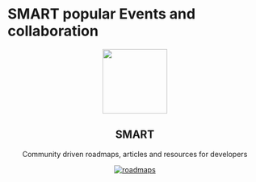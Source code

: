 # SMART popular Events and collaboration
<p align="center">
  <img src="https://scontent.fcai21-4.fna.fbcdn.net/v/t1.6435-9/s960x960/77059367_689540794786802_4581201306928021504_n.jpg?_nc_cat=109&ccb=1-5&_nc_sid=e3f864&_nc_ohc=IH76BJBaS0kAX8kW_NB&_nc_ht=scontent.fcai21-4.fna&oh=00_AT_72VqYlUrFUMVzVhuDtFm1c1XjUmQ-q8raHPWh6GYfTw&oe=61E6EA7E" height="128">
  <h2 align="center">SMART</h2>
  <p align="center">Community driven roadmaps, articles and resources for developers<p>
  <p align="center">
    <a href="https://www.facebook.com/Sohaguniversity2020/">
    	<img src="https://scontent.fcai21-3.fna.fbcdn.net/v/t1.6435-9/79454425_689540278120187_8927846499837018112_n.jpg?_nc_cat=100&ccb=1-5&_nc_sid=09cbfe&_nc_ohc=FgPnV8D4SPoAX_spsja&_nc_ht=scontent.fcai21-3.fna&oh=00_AT9SRnJgxWutTRfoOC2sPeKk6M_yo4pQ2r0Mxou__6mliw&oe=61E44802" alt="roadmaps" />
    </a
  </p>
</p>
